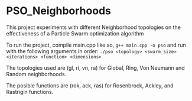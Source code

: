 # PSO_Neighborhoods
This project experiments with different Neighborhood topologies on the effectiveness of a Particle Swarm optimization algorithm

To run the project, compile main.cpp like so,
```g++ main.cpp -o pso```
and run with the following arguments in order:
```./pso <topology> <swarm_size> <iterations> <function> <dimensions>```

The topologies used are (gl, ri, vn, ra) for Global, Ring, Von Neumann and Random neighborhoods.

The posible functions are (rok, ack, ras) for Rosenbrock, Ackley, and Rastrigin functions.